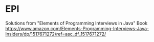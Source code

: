 # EPI
Solutions from "Elements of Programming Interviews in Java" Book
https://www.amazon.com/Elements-Programming-Interviews-Java-Insiders/dp/1517671272/ref=asc_df_1517671272/
